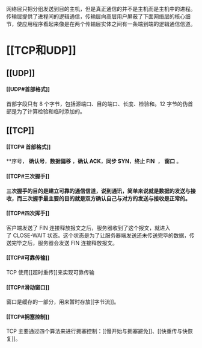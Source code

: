 
网络层只把分组发送到目的主机，但是真正通信的并不是主机而是主机中的进程。传输层提供了进程间的逻辑通信，传输层向高层用户屏蔽了下面网络层的核心细节，使应用程序看起来像是在两个传输层实体之间有一条端到端的逻辑通信信道。
# [[TCP和UDP]]

## [[UDP]]
#### [[UDP#首部格式]]
首部字段只有 8 个字节，包括源端口、目的端口、长度、检验和。12 字节的伪首部是为了计算检验和临时添加的。
## [[TCP]]
#### [[TCP# 首部格式]]
**序号， **确认号**，**数据偏移** ，**确认 ACK**，**同步 SYN**，**终止 FIN**  ， **窗口** 。
#### [[TCP#三次握手]]
**三次握手的目的是建立可靠的通信信道，说到通讯，简单来说就是数据的发送与接收，而三次握手最主要的目的就是双方确认自己与对方的发送与接收是正常的。**
#### [[TCP#四次挥手]]
客户端发送了 FIN 连接释放报文之后，服务器收到了这个报文，就进入了 CLOSE-WAIT 状态。这个状态是为了让服务器端发送还未传送完毕的数据，传送完毕之后，服务器会发送 FIN 连接释放报文。
#### [[TCP#可靠传输]]
TCP 使用[[超时重传]]来实现可靠传输
#### [[TCP#滑动窗口]]
窗口是缓存的一部分，用来暂时存放[[字节流]]。
#### [[TCP#拥塞控制]]
TCP 主要通过四个算法来进行拥塞控制：[[慢开始与拥塞避免]]、[[快重传与快恢复]]。


